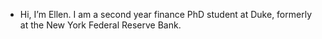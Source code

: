 - Hi, I’m Ellen. I am a second year finance PhD student at Duke, formerly at the New York Federal Reserve Bank. 

<!---
ejlongman/ejlongman is a ✨ special ✨ repository because its `README.md` (this file) appears on your GitHub profile.
You can click the Preview link to take a look at your changes.
--->
